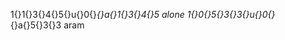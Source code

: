 1‌{}1‌{}3‌{}4‌{}5‌{}u‌{}0‌{}_‌{}a‌{}1‌{}3‌{}4‌{}5 alone
1‌{}0‌{}5‌{}3‌{}3‌{}u‌{}0‌{}_‌{}a‌{}5‌{}3‌{}3 aram
